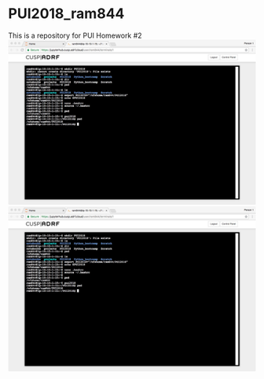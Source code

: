 # PUI2018_ram844
This is a repository for PUI Homework #2
![Alt text](MacWhinneyScreenShot2.jpeg)
![Alt text](/MacWhinneyScreenShot2.jpeg)